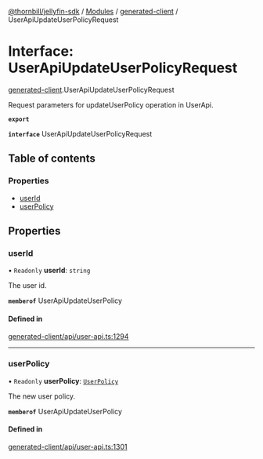 [@thornbill/jellyfin-sdk](../README.md) / [Modules](../modules.md) / [generated-client](../modules/generated_client.md) / UserApiUpdateUserPolicyRequest

# Interface: UserApiUpdateUserPolicyRequest

[generated-client](../modules/generated_client.md).UserApiUpdateUserPolicyRequest

Request parameters for updateUserPolicy operation in UserApi.

**`export`**

**`interface`** UserApiUpdateUserPolicyRequest

## Table of contents

### Properties

- [userId](generated_client.UserApiUpdateUserPolicyRequest.md#userid)
- [userPolicy](generated_client.UserApiUpdateUserPolicyRequest.md#userpolicy)

## Properties

### userId

• `Readonly` **userId**: `string`

The user id.

**`memberof`** UserApiUpdateUserPolicy

#### Defined in

[generated-client/api/user-api.ts:1294](https://github.com/thornbill/jellyfin-sdk-typescript/blob/21a118e/src/generated-client/api/user-api.ts#L1294)

___

### userPolicy

• `Readonly` **userPolicy**: [`UserPolicy`](generated_client.UserPolicy.md)

The new user policy.

**`memberof`** UserApiUpdateUserPolicy

#### Defined in

[generated-client/api/user-api.ts:1301](https://github.com/thornbill/jellyfin-sdk-typescript/blob/21a118e/src/generated-client/api/user-api.ts#L1301)
